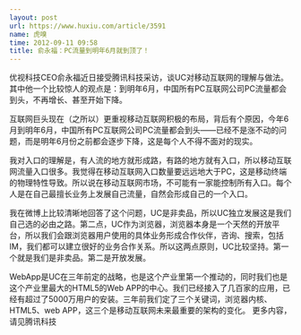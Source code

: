 ```yaml
---
layout: post
url: https://www.huxiu.com/article/3591
name: 虎嗅
time: 2012-09-11 09:58
title: 俞永福：PC流量到明年6月就到顶了！
---
```

优视科技CEO俞永福近日接受腾讯科技采访，谈UC对移动互联网的理解与做法。其中他一个比较惊人的观点是：到明年6月，中国所有PC互联网公司PC流量都会到头，不再增长、甚至开始下降。

互联网巨头现在（之所以）更重视移动互联网积极的布局，背后有个原因，今年6月到明年6月，中国所有PC互联网公司PC流量都会到头——已经不是涨不动的问题，而是明年6月份之前都会逐步下降，这是每个人不得不面对的现实。

我对入口的理解是，有人流的地方就形成路，有路的地方就有入口，所以移动互联网流量入口很多。我觉得在移动互联网入口数量要远远地大于PC，这是移动终端的物理特性导致。所以说在移动互联网市场，不可能有一家能控制所有入口。每个人是在自己最擅长业务上发展自己流量，自然会形成自己的一个入口。

我在微博上比较清晰地回答了这个问题，UC是非卖品，所以UC独立发展这是我们自己选的必由之路。第二点，UC作为浏览器，浏览器本身是一个天然的开放平台，所以我们会跟浏览器用户使用的具体业务形成合作伙伴，咨询、搜索，包括IM，我们都可以建立很好的业务合作关系。所以这两点原则，UC比较坚持。第一个就是我们是非卖品。第二是开放发展。

WebApp是UC在三年前定的战略，也是这个产业里第一个推动的，同时我们也是这个产业里最大的HTML5的Web APP的中心。我们已经接入了几百家的应用，已经有超过了5000万用户的安装。三年前我们定了三个关键词，浏览器内核、HTML5、web APP，这三个是移动互联网未来最重要的架构的变化。 更多内容，请见腾讯科技

